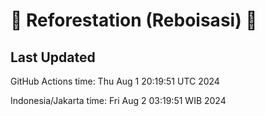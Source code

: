 
# 🌳 Reforestation (Reboisasi) 🌲

## Last Updated

GitHub Actions time: Thu Aug  1 20:19:51 UTC 2024

Indonesia/Jakarta time: Fri Aug  2 03:19:51 WIB 2024
